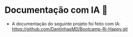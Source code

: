 # Documentação com IA 🚀
- A documentação do seguinte projeto foi feito com IA: https://github.com/DantinhasMD/Bootcamp-Ri-Happy.git